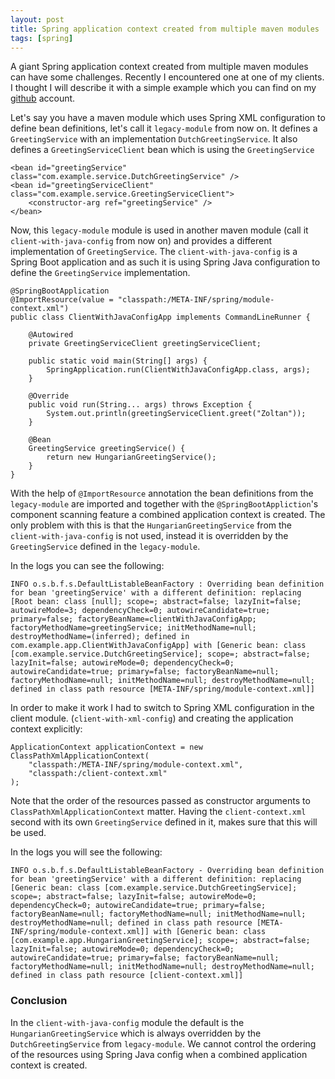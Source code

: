 ```yaml
---
layout: post
title: Spring application context created from multiple maven modules
tags: [spring]
---
```


A giant Spring application context created from multiple maven modules can have some challenges. Recently I encountered one at one of my clients. I thought I will describe it with a simple example which you can find on my [github](https://github.com/altfatterz/spring-application-context-from-modules) account.

Let's say you have a maven module which uses Spring XML configuration to define bean definitions, let's call it `legacy-module` from now on. It defines a `GreetingService` with an implementation `DutchGreetingService`. It also defines a `GreetingServiceClient` bean which is using the `GreetingService`
   
```
<bean id="greetingService" class="com.example.service.DutchGreetingService" />
<bean id="greetingServiceClient" class="com.example.service.GreetingServiceClient">
    <constructor-arg ref="greetingService" />
</bean>
```   

Now, this `legacy-module` module is used in another maven module (call it `client-with-java-config` from now on) and provides a different implementation of `GreetingService`. The `client-with-java-config` is a Spring Boot application and as such it is using Spring Java configuration to define the `GreetingService` implementation.  

```
@SpringBootApplication
@ImportResource(value = "classpath:/META-INF/spring/module-context.xml")
public class ClientWithJavaConfigApp implements CommandLineRunner {

    @Autowired
    private GreetingServiceClient greetingServiceClient;

    public static void main(String[] args) {
        SpringApplication.run(ClientWithJavaConfigApp.class, args);
    }

    @Override
    public void run(String... args) throws Exception {
        System.out.println(greetingServiceClient.greet("Zoltan"));
    }

    @Bean
    GreetingService greetingService() {
        return new HungarianGreetingService();
    }
}
```

With the help of `@ImportResource` annotation the bean definitions from the `legacy-module` are imported and together with the `@SpringBootAppliction`'s component scanning feature a combined application context is created.
The only problem with this is that the `HungarianGreetingService` from the `client-with-java-config` is not used, instead it is overridden by the `GreetingService` defined in the `legacy-module`. 

In the logs you can see the following:

```
INFO o.s.b.f.s.DefaultListableBeanFactory : Overriding bean definition for bean 'greetingService' with a different definition: replacing [Root bean: class [null]; scope=; abstract=false; lazyInit=false; autowireMode=3; dependencyCheck=0; autowireCandidate=true; primary=false; factoryBeanName=clientWithJavaConfigApp; factoryMethodName=greetingService; initMethodName=null; destroyMethodName=(inferred); defined in com.example.app.ClientWithJavaConfigApp] with [Generic bean: class [com.example.service.DutchGreetingService]; scope=; abstract=false; lazyInit=false; autowireMode=0; dependencyCheck=0; autowireCandidate=true; primary=false; factoryBeanName=null; factoryMethodName=null; initMethodName=null; destroyMethodName=null; defined in class path resource [META-INF/spring/module-context.xml]]
``` 
 
In order to make it work I had to switch to Spring XML configuration in the client module. (`client-with-xml-config`) and creating the application context explicitly:
 
```
ApplicationContext applicationContext = new ClassPathXmlApplicationContext(
    "classpath:/META-INF/spring/module-context.xml",
    "classpath:/client-context.xml"
);
```
Note that the order of the resources passed as constructor arguments to `ClassPathXmlApplicationContext` matter. Having the `client-context.xml` second with its own `GreetingService` defined in it, makes sure that this will be used.

In the logs you will see the following:

```
INFO o.s.b.f.s.DefaultListableBeanFactory - Overriding bean definition for bean 'greetingService' with a different definition: replacing [Generic bean: class [com.example.service.DutchGreetingService]; scope=; abstract=false; lazyInit=false; autowireMode=0; dependencyCheck=0; autowireCandidate=true; primary=false; factoryBeanName=null; factoryMethodName=null; initMethodName=null; destroyMethodName=null; defined in class path resource [META-INF/spring/module-context.xml]] with [Generic bean: class [com.example.app.HungarianGreetingService]; scope=; abstract=false; lazyInit=false; autowireMode=0; dependencyCheck=0; autowireCandidate=true; primary=false; factoryBeanName=null; factoryMethodName=null; initMethodName=null; destroyMethodName=null; defined in class path resource [client-context.xml]]
```

### Conclusion

In the `client-with-java-config` module the default is the `HungarianGreetingService` which is always overridden by the `DutchGreetingService` from `legacy-module`.
We cannot control the ordering of the resources using Spring Java config when a combined application context is created.
